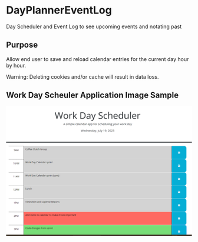 # DayPlannerEventLog
Day Scheduler and Event Log to see upcoming events and notating past


## Purpose  
Allow end user to save and reload calendar entries for the current day hour by hour. 

Warning: Deleting cookies and/or cache will result in data loss.

## Work Day Scheuler Application Image Sample

![Alt text](image.png)